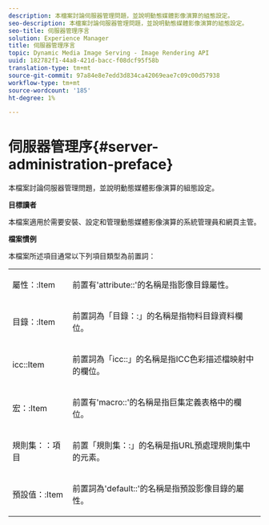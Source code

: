 ```yaml
---
description: 本檔案討論伺服器管理問題，並說明動態媒體影像演算的組態設定。
seo-description: 本檔案討論伺服器管理問題，並說明動態媒體影像演算的組態設定。
seo-title: 伺服器管理序言
solution: Experience Manager
title: 伺服器管理序言
topic: Dynamic Media Image Serving - Image Rendering API
uuid: 182782f1-44a8-421d-bacc-f08dcf95f58b
translation-type: tm+mt
source-git-commit: 97a84e8e7edd3d834ca42069eae7c09c00d57938
workflow-type: tm+mt
source-wordcount: '185'
ht-degree: 1%

---
```



# 伺服器管理序{#server-administration-preface}

本檔案討論伺服器管理問題，並說明動態媒體影像演算的組態設定。

**目標讀者**

本檔案適用於需要安裝、設定和管理動態媒體影像演算的系統管理員和網頁主管。

**檔案慣例**

本檔案所述項目通常以下列項目類型為前置詞：

<table id="simpletable_E96BA470B3CE4266A9E6ED0440A56C40"> 
 <tr class="strow"> 
  <td class="stentry"> <p>屬性：:Item </p></td> 
  <td class="stentry"> <p>前置有'attribute::'的名稱是指影像目錄屬性。 </p></td> 
 </tr> 
 <tr class="strow"> 
  <td class="stentry"> <p>目錄：:Item </p></td> 
  <td class="stentry"> <p>前置詞為「目錄：:」的名稱是指物料目錄資料欄位。 </p></td> 
 </tr> 
 <tr class="strow"> 
  <td class="stentry"> <p>icc::Item </p></td> 
  <td class="stentry"> <p>前置詞為「icc::」的名稱是指ICC色彩描述檔映射中的欄位。 </p></td> 
 </tr> 
 <tr class="strow"> 
  <td class="stentry"> <p>宏：:Item </p></td> 
  <td class="stentry"> <p>前置有'macro::'的名稱是指巨集定義表格中的欄位。 </p></td> 
 </tr> 
 <tr class="strow"> 
  <td class="stentry"> <p>規則集：：項目 </p></td> 
  <td class="stentry"> <p>前置「規則集：:」的名稱是指URL預處理規則集中的元素。 </p></td> 
 </tr> 
 <tr class="strow"> 
  <td class="stentry"> <p>預設值：:Item </p></td> 
  <td class="stentry"> <p>前置詞為'default::'的名稱是指預設影像目錄的屬性。 </p></td> 
 </tr> 
</table>

